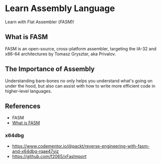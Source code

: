 # Learn Assembly Language

Learn with Flat Assembler (_FASM_)!

## What is FASM

FASM is an open-source, cross-platform assembler, targeting the IA-32 and x86-64 architectures by Tomasz Grysztar, aka Privalov.

## The Importance of Assembly

Understanding bare-bones no only helps you understand what's going on under the hood, but also can assist with how to write more efficient code in higher-level languages.

## References

* FASM
* [What is FASM](https://winasm.org/what-is-fasm.html)

### x64dbg

* https://www.codementor.io/@packt/reverse-engineering-with-fasm-and-x64dbg-rqae47yjz
* https://github.com/f2065/xFasImport
